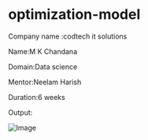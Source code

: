 # optimization-model
Company name :codtech it solutions

Name:M K Chandana

Domain:Data science

Mentor:Neelam Harish

Duration:6 weeks

Output:

![Image](https://github.com/user-attachments/assets/6af3e754-dcd9-4f6d-a531-495f87fac603)

